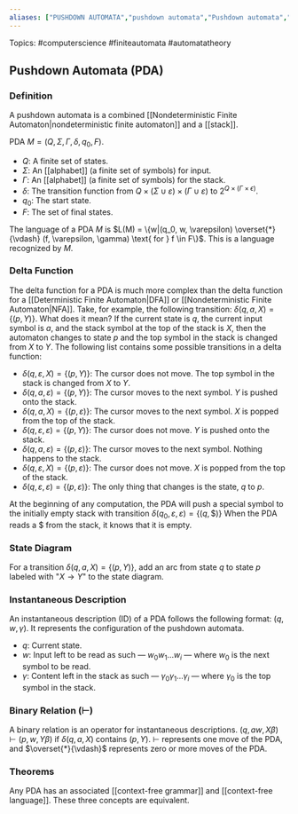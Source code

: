 ```yaml
---
aliases: ["PUSHDOWN AUTOMATA","pushdown automata","Pushdown automata","Pushdown automatas","pushdown automatas","PDA","PDAs"] 
---
```

Topics: #computerscience #finiteautomata #automatatheory 

## Pushdown Automata (PDA)

### Definition
A pushdown automata is a combined [[Nondeterministic Finite Automaton|nondeterministic finite automaton]] and a [[stack]]. 

PDA $M=(Q,\Sigma, \Gamma, \delta, q_0, F)$.
- $Q$: A finite set of states. 
- $\Sigma$: An [[alphabet]] (a finite set of symbols) for input.
- $\Gamma$: An [[alphabet]] (a finite set of symbols) for the stack.
- $\delta$: The transition function from $Q \times (\Sigma \cup {\varepsilon}) \times (\Gamma \cup {\varepsilon})$ to $2^{Q \times (\Gamma \times {\epsilon})}$.
- $q_0$: The start state.
- $F$: The set of final states.

The language of a PDA $M$ is $L(M) = \{w|(q_0, w, \varepsilon) \overset{*}{\vdash} (f, \varepsilon, \gamma) \text{ for } f \in F\}$. This is a language recognized by $M$. 

### Delta Function 
The delta function for a PDA is much more complex than the delta function for a [[Deterministic Finite Automaton|DFA]] or [[Nondeterministic Finite Automaton|NFA]]. Take, for example, the following transition: $\delta(q, a, X) = \{(p, Y)\}$. What does it mean? If the current state is $q$, the current input symbol is $a$, and the stack symbol at the top of the stack is $X$, then the automaton changes to state $p$ and the top symbol in the stack is changed from $X$ to $Y$. The following list contains some possible transitions in a delta function:
- $\delta(q, \varepsilon, X)=\{(p,Y)\}$: The cursor does not move. The top symbol in the stack is changed from $X$ to $Y$.  
-  $\delta(q, a, \varepsilon)=\{(p,Y)\}$: The cursor moves to the next symbol. $Y$ is pushed onto the stack. 
-  $\delta(q, a, X)=\{(p,\varepsilon)\}$: The cursor moves to the next symbol. $X$ is popped from the top of the stack. 
-  $\delta(q, \varepsilon, \varepsilon)=\{(p,Y)\}$: The cursor does not move. $Y$ is pushed onto the stack. 
-  $\delta(q, a, \varepsilon)=\{(p, \varepsilon)\}$: The cursor moves to the next symbol. Nothing happens to the stack. 
-  $\delta(q, \varepsilon, X)=\{(p,\varepsilon)\}$: The cursor does not move. $X$ is popped from the top of the stack. 
-  $\delta(q, \varepsilon, \varepsilon)=\{(p,\varepsilon)\}$: The only thing that changes is the state, $q$ to $p$. 

At the beginning of any computation, the PDA will push a special symbol to the initially empty stack with transition $\delta(q_0, \varepsilon, \varepsilon)=\{(q, \$)\}$ When the PDA reads a $\$$ from the stack, it knows that it is empty. 

### State Diagram
For a transition $\delta(q,a,X)=\{(p, Y)\}$, add an arc from state $q$ to state $p$ labeled with "$X \longrightarrow Y$" to the state diagram. 

### Instantaneous Description
An instantaneous description (ID) of a PDA follows the following format: $(q,w,\gamma)$. It represents the configuration of the pushdown automata. 
- $q$: Current state.
- $w$: Input left to be read as such — $w_0w_1 \dots w_i$ — where $w_0$ is the next symbol to be read. 
- $\gamma$: Content left in the stack as such — $\gamma_0\gamma_1\dots\gamma_i$ — where $\gamma_0$ is the top symbol in the stack. 

### Binary Relation ($\vdash$)
A binary relation is an operator for instantaneous descriptions. $(q, aw, X \beta) \vdash (p, w, Y \beta)$ if $\delta(q, a, X)$ contains $(p, Y)$. $\vdash$ represents one move of the PDA, and $\overset{*}{\vdash}$ represents zero or more moves of the PDA. 

### Theorems
Any PDA has an associated [[context-free grammar]] and [[context-free language]]. These three concepts are equivalent. 